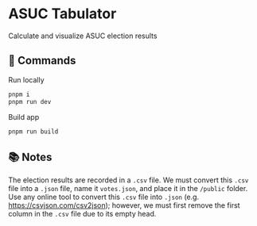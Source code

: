 # ASUC Tabulator
Calculate and visualize ASUC election results

## 🚀 Commands
Run locally
```bash
pnpm i
pnpm run dev
```

Build app
```bash
pnpm run build
```

## 📚 Notes
The election results are recorded in a `.csv` file. We must convert this `.csv` file into a `.json` file, name it `votes.json`, and place it in the `/public` folder. Use any online tool to convert this `.csv` file into `.json` (e.g. https://csvjson.com/csv2json); however, we must first remove the first column in the `.csv` file due to its empty head.
